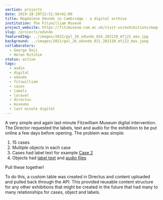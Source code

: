 ```yaml
---
section: projects
date: 2019-10-29T22:51:56+01:00
title: Magdalene Odundo in Cambridge - a digital archive
institution: The Fitzwilliam Museum
project_website: https://fitzmuseum.cam.ac.uk/visit-us/exhibitions/magdalene-odundo-in-cambridge/
slug: /projects/odundo
featuredImg: ../images/2022/gal_26_odundo_016_202110_mfj22_mas.jpg
background: ../images/2021/gal_26_odundo_021_202110_mfj22_mas.jpeg
collaborators:
  - George Doji
  - Helen Ritchie
status: active
tags:
  - audio
  - digital
  - odundo
  - fitzwilliam
  - cases 
  - labels
  - laravel 
  - directus
  - museums
  - last minute digital
---
```

A very simple and again last minute Fitzwilliam Museum digital intervention. The Director requested 
the labels, text and audio for the exhibition to be put online a few days before opening. The problem was simple:

1. 15 cases
2. Multiple objects in each case
3. Cases had label text for example [Case 2](https://fitzmuseum.cam.ac.uk/visit-us/exhibitions/magdalene-odundo-in-cambridge/cases/case-2)
4. Objects had [label text](https://fitzmuseum.cam.ac.uk/visit-us/exhibitions/labels/teapot-with-cane-handle) and [audio files](https://fitzmuseum.cam.ac.uk/conversations/podcasts/magdalene-odundo-audio-series)

Pull these together! 

To do this, a custom table was created in Directus and content uploaded and pulled back through the API. This provided 
reusable content structure for any other exhibitions that might be created in the future that had many to many 
relationships for cases, object and labels.  